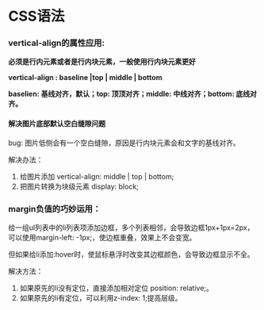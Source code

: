 # CSS语法

### vertical-align的属性应用:

**必须是行内元素或者是行内块元素，一般使用行内块元素更好**

**vertical-align : baseline |top | middle | bottom**

**baselien: 基线对齐，默认；top: 顶顶对齐；middle: 中线对齐；bottom: 底线对齐。** 

#### 解决图片底部默认空白缝隙问题

bug: 图片低侧会有一个空白缝隙，原因是行内块元素会和文字的基线对齐。

解决办法：

1. 给图片添加 vertical-align: middle | top | bottom;
2. 把图片转换为块级元素 display: block;


### margin负值的巧妙运用：

给一组ul列表中的li列表项添加边框，多个列表相邻，会导致边框1px+1px=2px，可以使用margin-left: -1px;，使边框重叠，效果上不会变宽。

但如果给li添加:hover时，使鼠标悬浮时改变其边框颜色，会导致边框显示不全。

解决方法：

1. 如果原先的li没有定位，直接添加相对定位 position: relative;。
2. 如果原先的li有定位，可以利用z-index: 1;提高层级。

